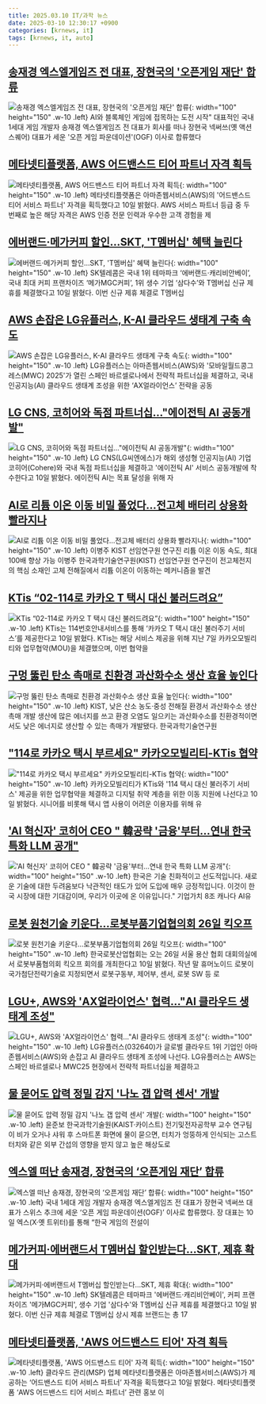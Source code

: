 ```yaml
---
title: 2025.03.10 IT/과학 뉴스
date: 2025-03-10 12:30:17 +0900
categories: [krnews, it]
tags: [krnews, it, auto]
---
```

## [송재경 엑스엘게임즈 전 대표, 장현국의 '오픈게임 재단' 합류](https://n.news.naver.com/mnews/article/001/0015254997)

![송재경 엑스엘게임즈 전 대표, 장현국의 '오픈게임 재단' 합류](https://mimgnews.pstatic.net/image/origin/001/2025/03/10/15254997.jpg?type=nf220_150){: width="100" height="150" .w-10 .left}
AI와 블록체인 게임에 접목하는 도전 시작" 대표적인 국내 1세대 게임 개발자 송재경 엑스엘게임즈 전 대표가 회사를 떠나 장현국 넥써쓰(옛 액션스퀘어) 대표가 세운 '오픈 게임 파운데이션'(OGF) 이사로 합류했다

## [메타넷티플랫폼, AWS 어드밴스드 티어 파트너 자격 획득](https://n.news.naver.com/mnews/article/001/0015255319)

![메타넷티플랫폼, AWS 어드밴스드 티어 파트너 자격 획득](https://mimgnews.pstatic.net/image/origin/001/2025/03/10/15255319.jpg?type=nf220_150){: width="100" height="150" .w-10 .left}
메타넷티플랫폼은 아마존웹서비스(AWS)의 '어드밴스드 티어 서비스 파트너' 자격을 획득했다고 10일 밝혔다. AWS 서비스 파트너 등급 중 두 번째로 높은 해당 자격은 AWS 인증 전문 인력과 우수한 고객 경험을 제

## [에버랜드·메가커피 할인…SKT, 'T멤버십' 혜택 늘린다](https://n.news.naver.com/mnews/article/014/0005318574)

![에버랜드·메가커피 할인…SKT, 'T멤버십' 혜택 늘린다](https://mimgnews.pstatic.net/image/origin/014/2025/03/10/5318574.jpg?type=nf220_150){: width="100" height="150" .w-10 .left}
SK텔레콤은 국내 1위 테마파크 ‘에버랜드·캐리비안베이’, 국내 최대 커피 프랜차이즈 ‘메가MGC커피’, 1위 생수 기업 ‘삼다수’와 T멤버십 신규 제휴를 체결했다고 10일 밝혔다. 이번 신규 제휴 체결로 T멤버십

## [AWS 손잡은 LG유플러스, K-AI 클라우드 생태계 구축 속도](https://n.news.naver.com/mnews/article/014/0005318573)

![AWS 손잡은 LG유플러스, K-AI 클라우드 생태계 구축 속도](https://mimgnews.pstatic.net/image/origin/014/2025/03/10/5318573.jpg?type=nf220_150){: width="100" height="150" .w-10 .left}
LG유플러스는 아마존웹서비스(AWS)와 '모바일월드콩그레스(MWC) 2025'가 열린 스페인 바르셀로나에서 전략적 파트너십을 체결하고, 국내 인공지능(AI) 클라우드 생태계 조성을 위한 ‘AX얼라이언스’ 전략을 공동

## [LG CNS, 코히어와 독점 파트너십…"에이전틱 AI 공동개발"](https://n.news.naver.com/mnews/article/008/0005163412)

![LG CNS, 코히어와 독점 파트너십…"에이전틱 AI 공동개발"](https://mimgnews.pstatic.net/image/origin/008/2025/03/10/5163412.jpg?type=nf220_150){: width="100" height="150" .w-10 .left}
LG CNS(LG씨엔에스)가 해외 생성형 인공지능(AI) 기업 코히어(Cohere)와 국내 독점 파트너십을 체결하고 '에이전틱 AI' 서비스 공동개발에 착수한다고 10일 밝혔다. 에이전틱 AI는 목표 달성을 위해 자

## [AI로 리튬 이온 이동 비밀 풀었다…전고체 배터리 상용화 빨라지나](https://n.news.naver.com/mnews/article/366/0001059685)

![AI로 리튬 이온 이동 비밀 풀었다…전고체 배터리 상용화 빨라지나](https://mimgnews.pstatic.net/image/origin/366/2025/03/10/1059685.jpg?type=nf220_150){: width="100" height="150" .w-10 .left}
이병주 KIST 선임연구원 연구진 리튬 이온 이동 속도, 최대 100배 향상 가능 이병주 한국과학기술연구원(KIST) 선임연구원 연구진이 전고체전지의 핵심 소재인 고체 전해질에서 리튬 이온이 이동하는 메커니즘을 발견

## [KTis “02-114로 카카오 T 택시 대신 불러드려요”](https://n.news.naver.com/mnews/article/011/0004459310)

![KTis “02-114로 카카오 T 택시 대신 불러드려요”](https://mimgnews.pstatic.net/image/origin/011/2025/03/10/4459310.jpg?type=nf220_150){: width="100" height="150" .w-10 .left}
KTis는 114번호안내서비스를 통해 ‘카카오 T 택시 대신 불러주기 서비스’를 제공한다고 10일 밝혔다. KTis는 해당 서비스 제공을 위해 지난 7일 카카오모빌리티와 업무협약(MOU)을 체결했으며, 이번 협약을

## [구멍 뚫린 탄소 촉매로 친환경 과산화수소 생산 효율 높인다](https://n.news.naver.com/mnews/article/001/0015254222)

![구멍 뚫린 탄소 촉매로 친환경 과산화수소 생산 효율 높인다](https://mimgnews.pstatic.net/image/origin/001/2025/03/09/15254222.jpg?type=nf220_150){: width="100" height="150" .w-10 .left}
KIST, 낮은 산소 농도·중성 전해질 환경서 과산화수소 생산 촉매 개발 생산에 많은 에너지를 쓰고 환경 오염도 일으키는 과산화수소를 친환경적이면서도 낮은 에너지로 생산할 수 있는 촉매가 개발됐다. 한국과학기술연구원

## ["114로 카카오 택시 부르세요" 카카오모빌리티-KTis 협약](https://n.news.naver.com/mnews/article/079/0004000006)

!["114로 카카오 택시 부르세요" 카카오모빌리티-KTis 협약](https://mimgnews.pstatic.net/image/origin/079/2025/03/10/4000006.jpg?type=nf220_150){: width="100" height="150" .w-10 .left}
카카오모빌리티가 KTis와 '114 택시 대신 불러주기 서비스' 제공을 위한 업무협약을 체결하고 디지털 취약 계층을 위한 이동 지원에 나선다고 10일 밝혔다. 시니어를 비롯해 택시 앱 사용이 어려운 이용자를 위해 유

## ['AI 혁신자' 코히어 CEO " 韓공략 '금융'부터…연내 한국 특화 LLM 공개"](https://n.news.naver.com/mnews/article/031/0000914692)

!['AI 혁신자' 코히어 CEO " 韓공략 '금융'부터…연내 한국 특화 LLM 공개"](https://mimgnews.pstatic.net/image/origin/031/2025/03/10/914692.jpg?type=nf220_150){: width="100" height="150" .w-10 .left}
한국은 기술 친화적이고 선도적입니다. 새로운 기술에 대한 두려움보다 낙관적인 태도가 있어 도입에 매우 긍정적입니다. 이것이 한국 시장에 대한 기대감이며, 우리가 이곳에 온 이유입니다." 기업가치 8조 캐나다 AI유

## [로봇 원천기술 키운다…로봇부품기업협의회 26일 킥오프](https://n.news.naver.com/mnews/article/092/0002365964)

![로봇 원천기술 키운다…로봇부품기업협의회 26일 킥오프](https://mimgnews.pstatic.net/image/origin/092/2025/03/10/2365964.jpg?type=nf220_150){: width="100" height="150" .w-10 .left}
한국로봇산업협회는 오는 26일 서울 용산 협회 대회의실에서 로봇부품협의회 킥오프 회의를 개최한다고 10일 밝혔다. 작년 말 휴머노이드 로봇이 국가첨단전략기술로 지정되면서 로봇구동부, 제어부, 센서, 로봇 SW 등 로

## [LGU+, AWS와 'AX얼라이언스' 협력…"AI 클라우드 생태계 조성"](https://n.news.naver.com/mnews/article/421/0008119545)

![LGU+, AWS와 'AX얼라이언스' 협력…"AI 클라우드 생태계 조성"](https://mimgnews.pstatic.net/image/origin/421/2025/03/10/8119545.jpg?type=nf220_150){: width="100" height="150" .w-10 .left}
LG유플러스(032640)가 글로벌 클라우드 1위 기업인 아마존웹서비스(AWS)와 손잡고 AI 클라우드 생태계 조성에 나선다. LG유플러스는 AWS는 스페인 바르셀로나 MWC25 현장에서 전략적 파트너십을 체결하고

## [물 묻어도 압력 정밀 감지 '나노 갭 압력 센서' 개발](https://n.news.naver.com/mnews/article/277/0005557807)

![물 묻어도 압력 정밀 감지 '나노 갭 압력 센서' 개발](https://mimgnews.pstatic.net/image/origin/277/2025/03/10/5557807.jpg?type=nf220_150){: width="100" height="150" .w-10 .left}
윤준보 한국과학기술원(KAIST·카이스트) 전기및전자공학부 교수 연구팀이 비가 오거나 샤워 후 스마트폰 화면에 물이 묻으면, 터치가 엉뚱하게 인식되는 고스트 터치와 같은 외부 간섭의 영향을 받지 않고 높은 해상도로

## [엑스엘 떠난 송재경, 장현국의 ‘오픈게임 재단’ 합류](https://n.news.naver.com/mnews/article/005/0001762004)

![엑스엘 떠난 송재경, 장현국의 ‘오픈게임 재단’ 합류](https://mimgnews.pstatic.net/image/origin/005/2025/03/10/1762004.jpg?type=nf220_150){: width="100" height="150" .w-10 .left}
국내 1세대 게임 개발자 송재경 엑스엘게임즈 전 대표가 장현국 넥써쓰 대표가 스위스 추크에 세운 ‘오픈 게임 파운데이션(OGF)’ 이사로 합류했다. 장 대표는 10일 엑스(X·옛 트위터)를 통해 “한국 게임의 전설이

## [메가커피·에버랜드서 T멤버십 할인받는다…SKT, 제휴 확대](https://n.news.naver.com/mnews/article/277/0005557877)

![메가커피·에버랜드서 T멤버십 할인받는다…SKT, 제휴 확대](https://mimgnews.pstatic.net/image/origin/277/2025/03/10/5557877.jpg?type=nf220_150){: width="100" height="150" .w-10 .left}
SK텔레콤은 테마파크 '에버랜드·캐리비안베이', 커피 프랜차이즈 '메가MGC커피', 생수 기업 '삼다수'와 T멤버십 신규 제휴를 체결했다고 10일 밝혔다. 이번 신규 제휴 체결로 T멤버십 상시 제휴 브랜드는 총 17

## [메타넷티플랫폼, 'AWS 어드밴스드 티어' 자격 획득](https://n.news.naver.com/mnews/article/018/0005959086)

![메타넷티플랫폼, 'AWS 어드밴스드 티어' 자격 획득](https://mimgnews.pstatic.net/image/origin/018/2025/03/10/5959086.jpg?type=nf220_150){: width="100" height="150" .w-10 .left}
클라우드 관리(MSP) 업체 메타넷티플랫폼은 아마존웹서비스(AWS)가 제공하는 ‘어드밴스드 티어 서비스 파트너’ 자격을 획득했다고 10일 밝혔다. 메타넷티플랫폼 ‘AWS 어드밴스드 티어 서비스 파트너’ 관련 홍보 이

